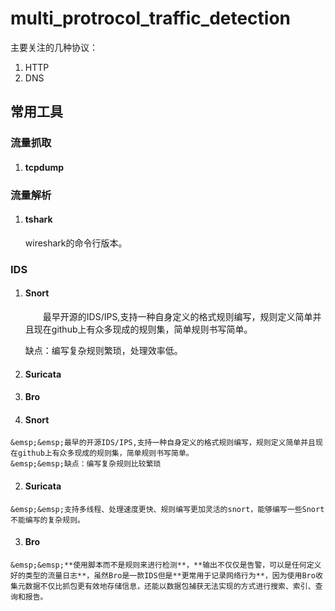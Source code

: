# multi_protrocol_traffic_detection

主要关注的几种协议：
  1. HTTP
  2. DNS

## 常用工具

### 流量抓取

1. #### tcpdump

### 流量解析

1. #### tshark

   wireshark的命令行版本。

### IDS

1. #### Snort

   &emsp;&emsp;最早开源的IDS/IPS,支持一种自身定义的格式规则编写，规则定义简单并且现在github上有众多现成的规则集，简单规则书写简单。

   缺点：编写复杂规则繁琐，处理效率低。

2. #### Suricata

3. #### Bro

   









  1. #### Snort  
    
    &emsp;&emsp;最早的开源IDS/IPS,支持一种自身定义的格式规则编写，规则定义简单并且现在github上有众多现成的规则集，简单规则书写简单。  
    &emsp;&emsp;缺点：编写复杂规则比较繁琐
    
  2. #### Suricata

    &emsp;&emsp;支持多线程、处理速度更快、规则编写更加灵活的snort，能够编写一些Snort不能编写的复杂规则。

  3. #### Bro
    &emsp;&emsp;**使用脚本而不是规则来进行检测**，**输出不仅仅是告警，可以是任何定义好的类型的流量日志**，虽然Bro是一款IDS但是**更常用于记录网络行为**，因为使用Bro收集元数据不仅比抓包更有效地存储信息，还能以数据包捕获无法实现的方式进行搜索、索引、查询和报告。

  

